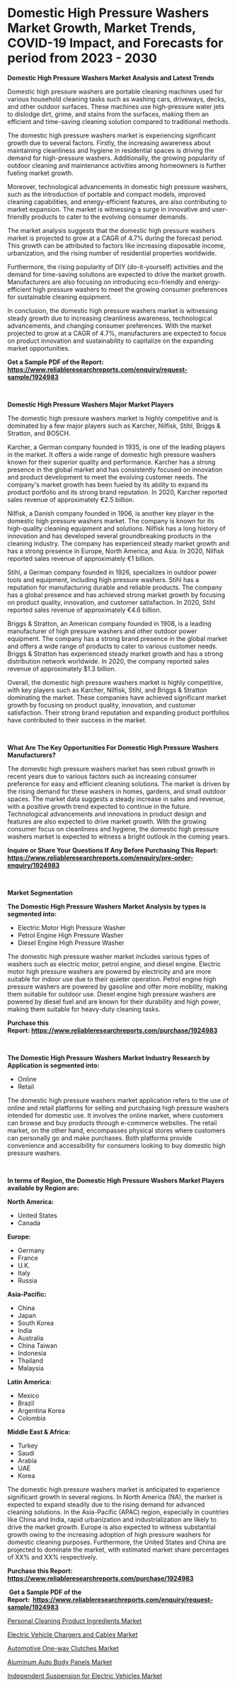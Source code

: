<p><h1>Domestic High Pressure Washers Market Growth, Market Trends, COVID-19 Impact, and Forecasts for period from 2023 - 2030</h1></p><p><strong>Domestic High Pressure Washers Market Analysis and Latest Trends</strong></p>
<p><p>Domestic high pressure washers are portable cleaning machines used for various household cleaning tasks such as washing cars, driveways, decks, and other outdoor surfaces. These machines use high-pressure water jets to dislodge dirt, grime, and stains from the surfaces, making them an efficient and time-saving cleaning solution compared to traditional methods.</p><p>The domestic high pressure washers market is experiencing significant growth due to several factors. Firstly, the increasing awareness about maintaining cleanliness and hygiene in residential spaces is driving the demand for high-pressure washers. Additionally, the growing popularity of outdoor cleaning and maintenance activities among homeowners is further fueling market growth.</p><p>Moreover, technological advancements in domestic high pressure washers, such as the introduction of portable and compact models, improved cleaning capabilities, and energy-efficient features, are also contributing to market expansion. The market is witnessing a surge in innovative and user-friendly products to cater to the evolving consumer demands.</p><p>The market analysis suggests that the domestic high pressure washers market is projected to grow at a CAGR of 4.7% during the forecast period. This growth can be attributed to factors like increasing disposable income, urbanization, and the rising number of residential properties worldwide.</p><p>Furthermore, the rising popularity of DIY (do-it-yourself) activities and the demand for time-saving solutions are expected to drive the market growth. Manufacturers are also focusing on introducing eco-friendly and energy-efficient high pressure washers to meet the growing consumer preferences for sustainable cleaning equipment.</p><p>In conclusion, the domestic high pressure washers market is witnessing steady growth due to increasing cleanliness awareness, technological advancements, and changing consumer preferences. With the market projected to grow at a CAGR of 4.7%, manufacturers are expected to focus on product innovation and sustainability to capitalize on the expanding market opportunities.</p></p>
<p><strong>Get a Sample PDF of the Report:&nbsp; <a href="https://www.reliableresearchreports.com/enquiry/request-sample/1924983">https://www.reliableresearchreports.com/enquiry/request-sample/1924983</a></strong></p>
<p>&nbsp;</p>
<p><strong>Domestic High Pressure Washers Major Market Players</strong></p>
<p><p>The domestic high pressure washers market is highly competitive and is dominated by a few major players such as Karcher, Nilfisk, Stihl, Briggs & Stratton, and BOSCH.</p><p>Karcher, a German company founded in 1935, is one of the leading players in the market. It offers a wide range of domestic high pressure washers known for their superior quality and performance. Karcher has a strong presence in the global market and has consistently focused on innovation and product development to meet the evolving customer needs. The company's market growth has been fueled by its ability to expand its product portfolio and its strong brand reputation. In 2020, Karcher reported sales revenue of approximately €2.5 billion.</p><p>Nilfisk, a Danish company founded in 1906, is another key player in the domestic high pressure washers market. The company is known for its high-quality cleaning equipment and solutions. Nilfisk has a long history of innovation and has developed several groundbreaking products in the cleaning industry. The company has experienced steady market growth and has a strong presence in Europe, North America, and Asia. In 2020, Nilfisk reported sales revenue of approximately €1 billion.</p><p>Stihl, a German company founded in 1926, specializes in outdoor power tools and equipment, including high pressure washers. Stihl has a reputation for manufacturing durable and reliable products. The company has a global presence and has achieved strong market growth by focusing on product quality, innovation, and customer satisfaction. In 2020, Stihl reported sales revenue of approximately €4.6 billion.</p><p>Briggs & Stratton, an American company founded in 1908, is a leading manufacturer of high pressure washers and other outdoor power equipment. The company has a strong brand presence in the global market and offers a wide range of products to cater to various customer needs. Briggs & Stratton has experienced steady market growth and has a strong distribution network worldwide. In 2020, the company reported sales revenue of approximately $1.3 billion.</p><p>Overall, the domestic high pressure washers market is highly competitive, with key players such as Karcher, Nilfisk, Stihl, and Briggs & Stratton dominating the market. These companies have achieved significant market growth by focusing on product quality, innovation, and customer satisfaction. Their strong brand reputation and expanding product portfolios have contributed to their success in the market.</p></p>
<p>&nbsp;</p>
<p><strong>What Are The Key Opportunities For Domestic High Pressure Washers Manufacturers?</strong></p>
<p><p>The domestic high pressure washers market has seen robust growth in recent years due to various factors such as increasing consumer preference for easy and efficient cleaning solutions. The market is driven by the rising demand for these washers in homes, gardens, and small outdoor spaces. The market data suggests a steady increase in sales and revenue, with a positive growth trend expected to continue in the future. Technological advancements and innovations in product design and features are also expected to drive market growth. With the growing consumer focus on cleanliness and hygiene, the domestic high pressure washers market is expected to witness a bright outlook in the coming years.</p></p>
<p><strong>Inquire or Share Your Questions If Any Before Purchasing This Report: <a href="https://www.reliableresearchreports.com/enquiry/pre-order-enquiry/1924983">https://www.reliableresearchreports.com/enquiry/pre-order-enquiry/1924983</a></strong></p>
<p>&nbsp;</p>
<p><strong>Market Segmentation</strong></p>
<p><strong>The Domestic High Pressure Washers Market Analysis by types is segmented into:</strong></p>
<p><ul><li>Electric Motor High Pressure Washer</li><li>Petrol Engine High Pressure Washer</li><li>Diesel Engine High Pressure Washer</li></ul></p>
<p><p>The domestic high pressure washer market includes various types of washers such as electric motor, petrol engine, and diesel engine. Electric motor high pressure washers are powered by electricity and are more suitable for indoor use due to their quieter operation. Petrol engine high pressure washers are powered by gasoline and offer more mobility, making them suitable for outdoor use. Diesel engine high pressure washers are powered by diesel fuel and are known for their durability and high power, making them suitable for heavy-duty cleaning tasks.</p></p>
<p><strong>Purchase this Report:&nbsp;<a href="https://www.reliableresearchreports.com/purchase/1924983">https://www.reliableresearchreports.com/purchase/1924983</a></strong></p>
<p>&nbsp;</p>
<p><strong>The Domestic High Pressure Washers Market Industry Research by Application is segmented into:</strong></p>
<p><ul><li>Online</li><li>Retail</li></ul></p>
<p><p>The domestic high pressure washers market application refers to the use of online and retail platforms for selling and purchasing high pressure washers intended for domestic use. It involves the online market, where customers can browse and buy products through e-commerce websites. The retail market, on the other hand, encompasses physical stores where customers can personally go and make purchases. Both platforms provide convenience and accessibility for consumers looking to buy domestic high pressure washers.</p></p>
<p>&nbsp;</p>
<p><strong>In terms of Region, the Domestic High Pressure Washers Market Players available by Region are:</strong></p>
<p>
    <p> <strong> North America: </strong>
        <ul>
            <li>United States</li>
            <li>Canada</li>
        </ul>
        </p> 
    <p> <strong> Europe: </strong>
        <ul>
            <li>Germany</li>
            <li>France</li>
            <li>U.K.</li>
            <li>Italy</li>
            <li>Russia</li>
        </ul>
        </p> 
    <p> <strong> Asia-Pacific: </strong>
        <ul>
            <li>China</li>
            <li>Japan</li>
            <li>South Korea</li>
            <li>India</li>
            <li>Australia</li>
            <li>China Taiwan</li>
            <li>Indonesia</li>
            <li>Thailand</li>
            <li>Malaysia</li>
        </ul>
        </p> 
    <p> <strong> Latin America: </strong>
        <ul>
            <li>Mexico</li>
            <li>Brazil</li>
            <li>Argentina Korea</li>
            <li>Colombia</li>
        </ul>
        </p> 
    <p> <strong> Middle East & Africa: </strong>
        <ul>
            <li>Turkey</li>
            <li>Saudi</li>
            <li>Arabia</li>
            <li>UAE</li>
            <li>Korea</li>
        </ul>
    </p>
    </p>
<p><p>The domestic high pressure washers market is anticipated to experience significant growth in several regions. In North America (NA), the market is expected to expand steadily due to the rising demand for advanced cleaning solutions. In the Asia-Pacific (APAC) region, especially in countries like China and India, rapid urbanization and industrialization are likely to drive the market growth. Europe is also expected to witness substantial growth owing to the increasing adoption of high pressure washers for domestic cleaning purposes. Furthermore, the United States and China are projected to dominate the market, with estimated market share percentages of XX% and XX% respectively.</p></p>
<p><strong>Purchase this Report: <a href="https://www.reliableresearchreports.com/purchase/1924983">https://www.reliableresearchreports.com/purchase/1924983</a></strong></p>
<p>&nbsp;<strong>Get a Sample PDF of the Report:&nbsp;&nbsp;<a href="https://www.reliableresearchreports.com/enquiry/request-sample/1924983">https://www.reliableresearchreports.com/enquiry/request-sample/1924983</a></strong></p>
<p><strong></strong></p>
<p><p><a href="https://github.com/CliffMedina6/Market-Research-Report-List-1/blob/main/personal-cleaning-product-ingredients-market.md">Personal Cleaning Product Ingredients Market</a></p><p><a href="https://medium.com/@laurenglover76/electric-vehicle-chargers-and-cables-market-comprehensive-assessment-by-type-application-and-b6b4a4e8a017">Electric Vehicle Chargers and Cables Market</a></p><p><a href="https://medium.com/@bernadetteball666/analyzing-automotive-one-way-clutches-market-global-industry-perspective-and-forecast-2023-to-d31b448f52a6">Automotive One-way Clutches Market</a></p><p><a href="https://medium.com/@bonniehoppe2023/decoding-aluminum-auto-body-panels-market-metrics-market-share-trends-and-growth-patterns-b619953a77ad">Aluminum Auto Body Panels Market</a></p><p><a href="https://medium.com/@jenniferwhite656/independent-suspension-for-electric-vehicles-market-trends-and-market-analysis-forecasted-for-64d32a7a8ac2">Independent Suspension for Electric Vehicles Market</a></p></p>